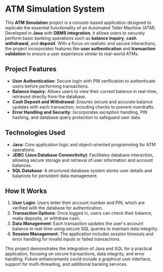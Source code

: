 # ATM Simulation System

This **ATM Simulation** project is a console-based application designed to replicate the essential functionality of an Automated Teller Machine (ATM). Developed in **Java** with **DBMS integration**, it allows users to securely perform basic banking operations such as **balance inquiry**, **cash withdrawal**, and **deposit**. With a focus on realistic and secure interactions, the project incorporates features like **user authentication** and **transaction validation** to ensure a user experience similar to real-world ATMs.

## Project Features

- **User Authentication**: Secure login with PIN verification to authenticate users before performing transactions.
- **Balance Inquiry**: Allows users to view their current balance in real-time, retrieved directly from the database.
- **Cash Deposit and Withdrawal**: Ensures secure and accurate balance updates with each transaction, including checks to prevent overdrafts.
- **Error Handling and Security**: Incorporates exception handling, PIN hashing, and database query protection to safeguard user data.

## Technologies Used

- **Java**: Core application logic and object-oriented programming for ATM operations.
- **JDBC (Java Database Connectivity)**: Facilitates database interaction, allowing secure storage and retrieval of user information and account balances.
- **SQL Database**: A structured database system stores user details and balances for persistent data management.

## How It Works

1. **User Login**: Users enter their account number and PIN, which are verified with the database for authentication.
2. **Transaction Options**: Once logged in, users can check their balance, make deposits, or withdraw cash.
3. **Data Management**: Each transaction updates the user's account balance in real-time using secure SQL queries to maintain data integrity.
4. **Session Management**: The application includes session timeouts and error handling for invalid inputs or failed transactions.

This project demonstrates the integration of Java and SQL for a practical application, focusing on secure transactions, data integrity, and error handling. Future enhancements could include a graphical user interface, support for multi-threading, and additional banking services.
